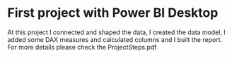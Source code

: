 <h1>
  First project with Power BI Desktop
 </h1>
 
 <p>
  At this project I connected and shaped the data, I created the data model, I added some DAX measures and calculated columns and I built the report.
  For more details please check the ProjectSteps.pdf
 </p>
